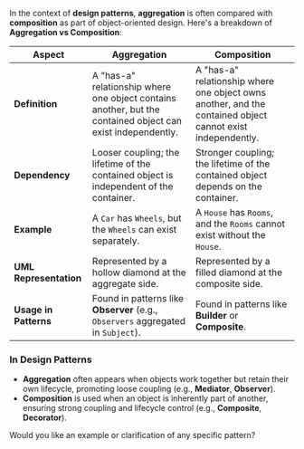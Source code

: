 In the context of **design patterns**, **aggregation** is often compared with **composition** as part of object-oriented design. Here's a breakdown of **Aggregation vs Composition**:

| **Aspect**           | **Aggregation**                                                  | **Composition**                                                |
|-----------------------|------------------------------------------------------------------|----------------------------------------------------------------|
| **Definition**        | A "has-a" relationship where one object contains another, but the contained object can exist independently. | A "has-a" relationship where one object owns another, and the contained object cannot exist independently. |
| **Dependency**        | Looser coupling; the lifetime of the contained object is independent of the container. | Stronger coupling; the lifetime of the contained object depends on the container. |
| **Example**           | A `Car` has `Wheels`, but the `Wheels` can exist separately.    | A `House` has `Rooms`, and the `Rooms` cannot exist without the `House`. |
| **UML Representation**| Represented by a hollow diamond at the aggregate side.          | Represented by a filled diamond at the composite side.         |
| **Usage in Patterns** | Found in patterns like **Observer** (e.g., `Observers` aggregated in `Subject`). | Found in patterns like **Builder** or **Composite**.           |

### In Design Patterns
- **Aggregation** often appears when objects work together but retain their own lifecycle, promoting loose coupling (e.g., **Mediator**, **Observer**).
- **Composition** is used when an object is inherently part of another, ensuring strong coupling and lifecycle control (e.g., **Composite**, **Decorator**).

Would you like an example or clarification of any specific pattern?